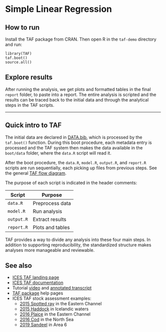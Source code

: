 # Simple Linear Regression

## How to run

Install the TAF package from CRAN. Then open R in the `taf-demo` directory and
run:

```
library(TAF)
taf.boot()
source.all()
```

## Explore results

After running the analysis, we get plots and formatted tables in the final
`report` folder, to paste into a report. The entire analysis is scripted and the
results can be traced back to the initial data and through the analytical steps
in the TAF scripts.

---

## Quick intro to TAF

The initial data are declared in [DATA.bib](boot/DATA.bib), which is processed
by the `taf.boot()` function. During this boot procedure, each metadata entry is
processed and the TAF system then makes the data available in the `boot/data`
folder, where the `data.R` script will read it.

After the boot procedure, the `data.R`, `model.R`, `output.R`, and `report.R`
scripts are run sequentially, each picking up files from previous steps. See the
general [TAF flow
diagram](https://github.com/ices-taf/doc/blob/master/simple.pdf).

The purpose of each script is indicated in the header comments:

Script     | Purpose
---------- | ----------------
`data.R`   | Preprocess data
`model.R`  | Run analysis
`output.R` | Extract results
`report.R` | Plots and tables

TAF provides a way to divide any analysis into these four main steps. In
addition to supporting reproducibility, the standardized structure makes
analyses more manageable and reviewable.

## See also

- [ICES TAF landing page](https://taf.ices.dk)
- [ICES TAF documentation](https://github.com/ices-taf/doc)
- Tutorial [video](https://www.youtube.com/watch?v=FweJbr9hfdY) and [annotated
  transcript](https://github.com/ices-taf/doc/tree/master/tutorial-1#readme)
- [TAF package](https://cran.r-project.org/package=TAF) help pages
- ICES TAF stock assessment examples:
  - [2015 Spotted ray](https://github.com/ices-taf/2015_rjm-347d) in the Eastern
    Channel
  - [2015 Haddock](https://github.com/ices-taf/2015_had-iceg) in Icelandic
    waters
  - [2016 Plaice](https://github.com/ices-taf/2016_ple-eche) in the Eastern
    Channel
  - [2016 Cod](https://github.com/ices-taf/2016_cod-347d) in the North Sea
  - [2019 Sandeel](https://github.com/ices-taf/2019_san.sa.6) in Area 6
